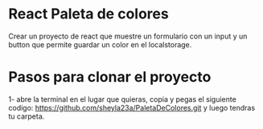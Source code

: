 # React Paleta de colores 

Crear un proyecto de react que muestre un formulario con un input y un button que permite guardar un color en el localstorage.

# Pasos para clonar el proyecto
1- abre la terminal en el lugar que quieras, copia y pegas el siguiente codigo:
https://github.com/sheyla23a/PaletaDeColores.git
y luego tendras tu carpeta.